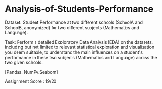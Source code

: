 # Analysis-of-Students-Performance

Dataset: Student Performance at two different schools (SchoolA and SchoolB, anonymized) for two different subjects (Mathematics and Language).  

Task: Perform a detailed Exploratory Data Analysis (EDA) on the datasets, including but not limited to relevant statistical exploration and visualization you deem suitable, to understand the main influences on a student's performance in these two subjects (Mathematics and Language) across the two given schools.

[Pandas, NumPy,Seaborn]


Assignment Score : 19/20
